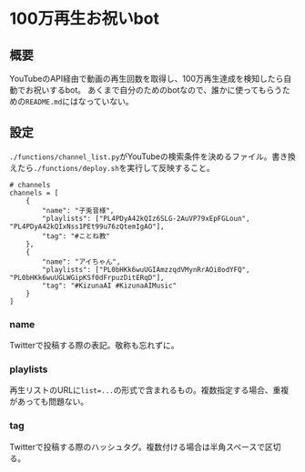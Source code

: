 # 100万再生お祝いbot

## 概要
YouTubeのAPI経由で動画の再生回数を取得し、100万再生達成を検知したら自動でお祝いするbot。
あくまで自分のためのbotなので、誰かに使ってもらうための`README.md`にはなっていない。


## 設定
`./functions/channel_list.py`がYouTubeの検索条件を決めるファイル。書き換えたら`./functions/deploy.sh`を実行して反映すること。

```
# channels
channels = [
    {
        "name": "子兎音様",
        "playlists": ["PL4PDyA42kQIz6SLG-2AuVP79xEpFGLoun", "PL4PDyA42kQIxNss1PEt99u76zQtemIgAO"],
        "tag": "#ことね教"
    },
    {
        "name": "アイちゃん",
        "playlists": ["PL0bHKk6wuUGIAmzzqdVMynRrAOi8odYFQ", "PL0bHKk6wuUGLWGipKSf0dFrpuzDitERqD"],
        "tag": "#KizunaAI #KizunaAIMusic"
    }
]
```

### name
Twitterで投稿する際の表記。敬称も忘れずに。

### playlists
再生リストのURLに`list=...`の形式で含まれるもの。複数指定する場合、重複があっても問題ない。

### tag
Twitterで投稿する際のハッシュタグ。複数付ける場合は半角スペースで区切る。


